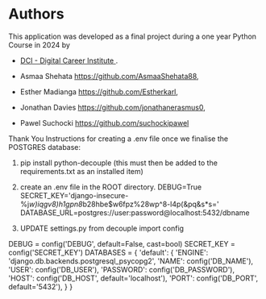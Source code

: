 # Authors

This application was developed as a final project during a one year Python Course in 2024 by 
- [DCI - Digital Career Institute ](https://digitalcareerinstitute.org/).



- Asmaa Shehata https://github.com/AsmaaShehata88,

- Esther Madianga    https://github.com/Estherkarl,

- Jonathan Davies    https://github.com/jonathanerasmus0,

- Pawel Suchocki  https://github.com/suchockipawel

Thank You 
Instructions for creating a .env file once we finalise the POSTGRES database:

1. pip install python-decouple (this must then be added to the requirements.txt as an installed item)
2. create an .env file in the ROOT directory.
DEBUG=True
SECRET_KEY='django-insecure-%j*w)iqgv8)h1gpn8*b28hbe$w6fpz%28wp^8-l4p(&pq&s*s='
DATABASE_URL=postgres://user:password@localhost:5432/dbname

3.  UPDATE settings.py
from decouple import config

DEBUG = config('DEBUG', default=False, cast=bool)
SECRET_KEY = config('SECRET_KEY')
DATABASES = {
    'default': {
        'ENGINE': 'django.db.backends.postgresql_psycopg2',
        'NAME': config('DB_NAME'),
        'USER': config('DB_USER'),
        'PASSWORD': config('DB_PASSWORD'),
        'HOST': config('DB_HOST', default='localhost'),
        'PORT': config('DB_PORT', default='5432'),
    }
}


